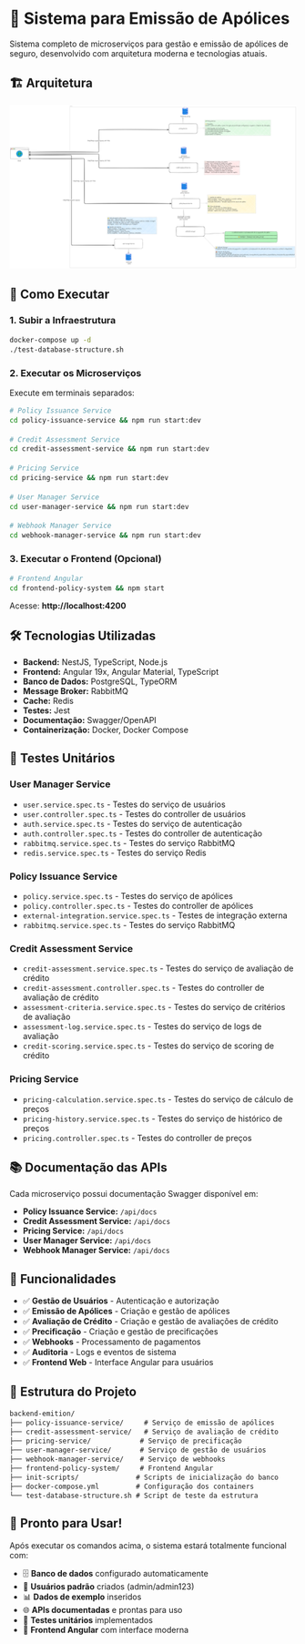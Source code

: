 # 🏢 Sistema para Emissão de Apólices

Sistema completo de microserviços para gestão e emissão de apólices de seguro, desenvolvido com arquitetura moderna e tecnologias atuais.

## 🏗️ Arquitetura

![Arquitetura do Sistema](./archtecture.png)

## 🚀 Como Executar

### 1. Subir a Infraestrutura

```bash
docker-compose up -d
./test-database-structure.sh
```

### 2. Executar os Microserviços

Execute em terminais separados:

```bash
# Policy Issuance Service
cd policy-issuance-service && npm run start:dev

# Credit Assessment Service  
cd credit-assessment-service && npm run start:dev

# Pricing Service
cd pricing-service && npm run start:dev

# User Manager Service
cd user-manager-service && npm run start:dev

# Webhook Manager Service
cd webhook-manager-service && npm run start:dev
```

### 3. Executar o Frontend (Opcional)

```bash
# Frontend Angular
cd frontend-policy-system && npm start
```

Acesse: **http://localhost:4200**

## 🛠️ Tecnologias Utilizadas

- **Backend:** NestJS, TypeScript, Node.js
- **Frontend:** Angular 19x, Angular Material, TypeScript
- **Banco de Dados:** PostgreSQL, TypeORM
- **Message Broker:** RabbitMQ
- **Cache:** Redis
- **Testes:** Jest
- **Documentação:** Swagger/OpenAPI
- **Containerização:** Docker, Docker Compose

## 🧪 Testes Unitários

### User Manager Service
- `user.service.spec.ts` - Testes do serviço de usuários
- `user.controller.spec.ts` - Testes do controller de usuários
- `auth.service.spec.ts` - Testes do serviço de autenticação
- `auth.controller.spec.ts` - Testes do controller de autenticação
- `rabbitmq.service.spec.ts` - Testes do serviço RabbitMQ
- `redis.service.spec.ts` - Testes do serviço Redis

### Policy Issuance Service
- `policy.service.spec.ts` - Testes do serviço de apólices
- `policy.controller.spec.ts` - Testes do controller de apólices
- `external-integration.service.spec.ts` - Testes de integração externa
- `rabbitmq.service.spec.ts` - Testes do serviço RabbitMQ

### Credit Assessment Service
- `credit-assessment.service.spec.ts` - Testes do serviço de avaliação de crédito
- `credit-assessment.controller.spec.ts` - Testes do controller de avaliação de crédito
- `assessment-criteria.service.spec.ts` - Testes do serviço de critérios de avaliação
- `assessment-log.service.spec.ts` - Testes do serviço de logs de avaliação
- `credit-scoring.service.spec.ts` - Testes do serviço de scoring de crédito

### Pricing Service
- `pricing-calculation.service.spec.ts` - Testes do serviço de cálculo de preços
- `pricing-history.service.spec.ts` - Testes do serviço de histórico de preços
- `pricing.controller.spec.ts` - Testes do controller de preços

## 📚 Documentação das APIs

Cada microserviço possui documentação Swagger disponível em:

- **Policy Issuance Service:** `/api/docs`
- **Credit Assessment Service:** `/api/docs`
- **Pricing Service:** `/api/docs`
- **User Manager Service:** `/api/docs`
- **Webhook Manager Service:** `/api/docs`

## 🎯 Funcionalidades

- ✅ **Gestão de Usuários** - Autenticação e autorização
- ✅ **Emissão de Apólices** - Criação e gestão de apólices
- ✅ **Avaliação de Crédito** - Criação e gestão de avaliações de crédito
- ✅ **Precificação** - Criação e gestão de precificações
- ✅ **Webhooks** - Processamento de pagamentos
- ✅ **Auditoria** - Logs e eventos de sistema
- ✅ **Frontend Web** - Interface Angular para usuários

## 🔧 Estrutura do Projeto

```
backend-emition/
├── policy-issuance-service/     # Serviço de emissão de apólices
├── credit-assessment-service/   # Serviço de avaliação de crédito
├── pricing-service/            # Serviço de precificação
├── user-manager-service/       # Serviço de gestão de usuários
├── webhook-manager-service/    # Serviço de webhooks
├── frontend-policy-system/     # Frontend Angular
├── init-scripts/              # Scripts de inicialização do banco
├── docker-compose.yml         # Configuração dos containers
└── test-database-structure.sh # Script de teste da estrutura
```

## 🎉 Pronto para Usar!

Após executar os comandos acima, o sistema estará totalmente funcional com:

- 🗄️ **Banco de dados** configurado automaticamente
- 🔐 **Usuários padrão** criados (admin/admin123)
- 📊 **Dados de exemplo** inseridos
- 🌐 **APIs documentadas** e prontas para uso
- 🧪 **Testes unitários** implementados
- 🎨 **Frontend Angular** com interface moderna
